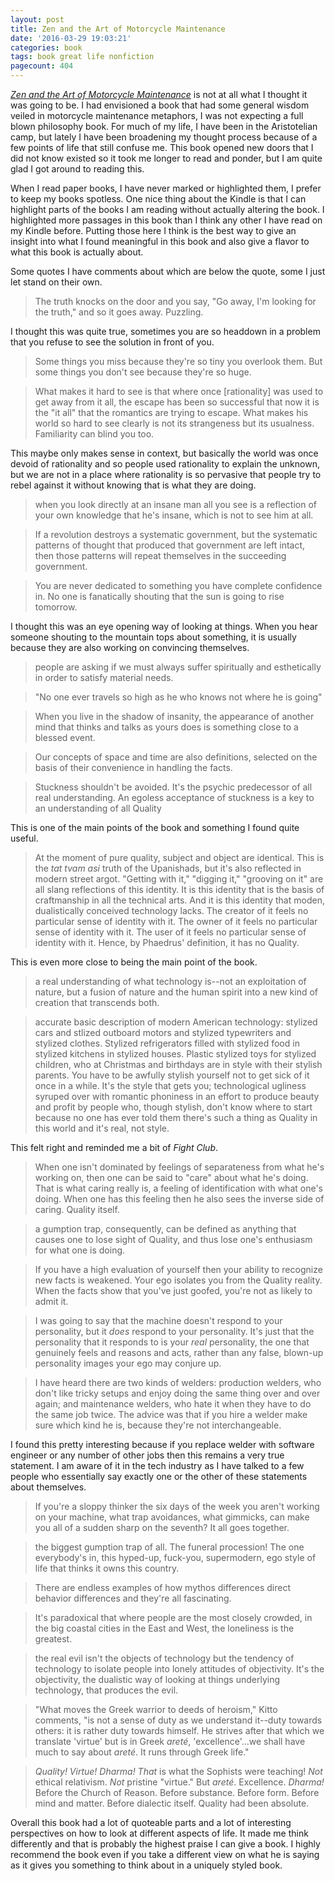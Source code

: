 ```yaml
---
layout: post
title: Zen and the Art of Motorcycle Maintenance
date: '2016-03-29 19:03:21'
categories: book
tags: book great life nonfiction
pagecount: 404
---
```


[*Zen and the Art of Motorcycle Maintenance*][zen-amazon] is not
at all what I thought it was going to be. I had envisioned a book that
had some general wisdom veiled in motorcycle maintenance metaphors, I was
not expecting a full blown philosophy book. For much of my life, I have
been in the Aristotelian camp, but lately I have been broadening my thought
process because of a few points of life that still confuse me. This book
opened new doors that I did not know existed so it took me longer to
read and ponder, but I am quite glad I got around to reading this.

When I read paper books, I have never marked or highlighted them, I prefer
to keep my books spotless. One nice thing about the Kindle is that I can highlight
parts of the books I am reading without actually altering the book. I highlighted
more passages in this book than I think any other I have read on my Kindle before.
Putting those here I think is the best way to give an insight into what I
found meaningful in this book and also give a flavor to what this book is actually
about.

Some quotes I have comments about which are below the quote, some I just let stand on their own.

> The truth knocks on the door and you say, "Go away, I'm looking for the truth,"
> and so it goes away. Puzzling.

I thought this was quite true, sometimes you are so headdown in a problem that
you refuse to see the solution in front of you.

<!-- -->
> Some things you miss because they're so tiny you overlook them. But some things you
> don't see because they're so huge.

<!-- -->
> What makes it hard to see is that where once [rationality] was used to get away from it all,
> the escape has been so successful that now it is the "it all" that the romantics
> are trying to escape. What makes his world so hard to see clearly is not its strangeness
> but its usualness. Familiarity can blind you too.

This maybe only makes sense in context, but basically the world was once devoid of rationality
and so people used rationality to explain the unknown, but we are not in a place where
rationality is so pervasive that people try to rebel against it without knowing that is
what they are doing.

<!-- -->
> when you look directly at an insane man all you see is a reflection of your own knowledge
> that he's insane, which is not to see him at all.

<!-- -->
> If a revolution destroys a systematic government, but the systematic patterns of thought
> that produced that government are left intact, then those patterns will repeat themselves
> in the succeeding government.

<!-- -->
> You are never dedicated to something you have complete confidence in. No one is fanatically
> shouting that the sun is going to rise tomorrow.

I thought this was an eye opening way of looking at things. When you hear someone shouting
to the mountain tops about something, it is usually because they are also working on convincing
themselves.

<!-- -->
> people are asking if we must always suffer spiritually and esthetically in order to satisfy
> material needs.

<!-- -->
> "No one ever travels so high as he who knows not where he is going"

<!-- -->
> When you live in the shadow of insanity, the appearance of another mind that thinks and talks
> as yours does is something close to a blessed event.

<!-- -->
> Our concepts of space and time are also definitions, selected on the basis of their convenience
> in handling the facts.

<!-- -->
> Stuckness shouldn't be avoided. It's the psychic predecessor of all real understanding. An egoless
> acceptance of stuckness is a key to an understanding of all Quality

This is one of the main points of the book and something I found quite useful.

<!-- -->
> At the moment of pure quality, subject and object are identical. This is the *tat tvam asi* truth
> of the Upanishads, but it's also reflected in modern street argot. "Getting with it," "digging it,"
> "grooving on it" are all slang reflections of this identity. It is this identity that is the basis
> of craftmanship in all the technical arts. And it is this identity that moden, dualistically
> conceived technology lacks. The creator of it feels no particular sense of identity with it. The
> owner of it feels no particular sense of identity with it. The user of it feels no particular sense
> of identity with it. Hence, by Phaedrus' definition, it has no Quality.

This is even more close to being the main point of the book.

<!-- -->
> a real understanding of what technology is--not an exploitation of nature, but a fusion of nature and
> the human spirit into a new kind of creation that transcends both.

<!-- -->
> accurate basic description of modern American technology: stylized cars and stlized outboard motors
> and stylized typewriters and stylized clothes. Stylized refrigerators filled with stylized food in
> stylized kitchens in stylized houses. Plastic stylized toys for stylized children, who at Christmas
> and birthdays are in style with their stylish parents. You have to be awfully stylish yourself not to
> get sick of it once in a while. It's the style that gets you; technological ugliness syruped over with
> romantic phoniness in an effort to produce beauty and profit by people who, though stylish, don't know
> where to start because no one has ever told them there's such a thing as Quality in this world and it's
> real, not style.

This felt right and reminded me a bit of *Fight Club*.

<!-- -->
> When one isn't dominated by feelings of separateness from what he's working on, then one can be said to
> "care" about what he's doing. That is what caring really is, a feeling of identification with what
> one's doing. When one has this feeling then he also sees the inverse side of caring. Quality itself.

<!-- -->
> a gumption trap, consequently, can be defined as anything that causes one to lose sight of Quality,
> and thus lose one's enthusiasm for what one is doing.

<!-- -->
> If you have a high evaluation of yourself then your ability to recognize new facts is weakened.
> Your ego isolates you from the Quality reality. When the facts show that you've just goofed,
> you're not as likely to admit it.

<!-- -->
> I was going to say that the machine doesn't respond to your personality, but it *does* respond to your
> personality. It's just that the personality that it responds to is your *real* personality, the one
> that genuinely feels and reasons and acts, rather than any false, blown-up personality images your
> ego may conjure up.

<!-- -->
> I have heard there are two kinds of welders: production welders, who don't like tricky setups and enjoy
> doing the same thing over and over again; and maintenance welders, who hate it when they have to do
> the same job twice. The advice was that if you hire a welder make sure which kind he is, because
> they're not interchangeable.

I found this pretty interesting because if you replace welder with software engineer or any number of
other jobs then this remains a very true statement. I am aware of it in the tech industry as I have
talked to a few people who essentially say exactly one or the other of these statements about
themselves.

<!-- -->
> If you're a sloppy thinker the six days of the week you aren't working on your machine, what trap
> avoidances, what gimmicks, can make you all of a sudden sharp on the seventh? It all goes together.

<!-- -->
> the biggest gumption trap of all. The funeral procession! The one everybody's in, this hyped-up,
> fuck-you, supermodern, ego style of life that thinks it owns this country.

<!-- -->
> There are endless examples of how mythos differences direct behavior differences and they're all
> fascinating.

<!-- -->
> It's paradoxical that where people are the most closely crowded, in the big coastal cities in the
> East and West, the loneliness is the greatest.

<!-- -->
> the real evil isn't the objects of technology but the tendency of technology to isolate people
> into lonely attitudes of objectivity. It's the objectivity, the dualistic way of looking at
> things underlying technology, that produces the evil.

<!-- -->
> "What moves the Greek warrior to deeds of heroism," Kitto comments, "is not a sense of duty as
> we understand it--duty towards others: it is rather duty towards himself. He strives after
> that which we translate 'virtue' but is in Greek *areté*, 'excellence'...we shall have much
> to say about *areté*. It runs through Greek life."

<!-- -->
> *Quality! Virtue! Dharma!* *That* is what the Sophists were teaching! *Not* ethical relativism.
> *Not* pristine "virtue." But *areté*. Excellence. *Dharma!* Before the Church of Reason. Before
> substance. Before form. Before mind and matter. Before dialectic itself. Quality had been
> absolute.

Overall this book had a lot of quoteable parts and a lot of interesting perspectives on how to
look at different aspects of life. It made me think differently and that is probably the highest
praise I can give a book. I highly recommend the book even if you take a different view on
what he is saying as it gives you something to think about in a uniquely styled book.


[zen-amazon]:       http://amzn.com/B0026772N8

